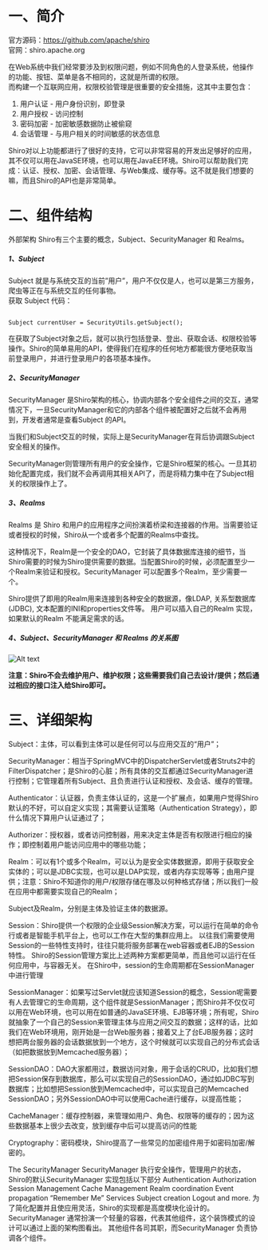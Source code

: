 
# 一、简介
官方源码：https://github.com/apache/shiro
<br />
官网：shiro.apache.org

在Web系统中我们经常要涉及到权限问题，例如不同角色的人登录系统，他操作的功能、按钮、菜单是各不相同的，这就是所谓的权限。
<br/>
而构建一个互联网应用，权限校验管理是很重要的安全措施，这其中主要包含：

1. 用户认证 - 用户身份识别，即登录
1. 用户授权 - 访问控制
1. 密码加密 - 加密敏感数据防止被偷窥
1. 会话管理 - 与用户相关的时间敏感的状态信息

Shiro对以上功能都进行了很好的支持，它可以非常容易的开发出足够好的应用，其不仅可以用在JavaSE环境，也可以用在JavaEE环境。Shiro可以帮助我们完成：认证、授权、加密、会话管理、与Web集成、缓存等。这不就是我们想要的嘛，而且Shiro的API也是非常简单。



# 二、组件结构
外部架构
Shiro有三个主要的概念，Subject、SecurityManager 和 Realms。

##### 1、Subject
Subject 就是与系统交互的当前”用户”，用户不仅仅是人，也可以是第三方服务，爬虫等正在与系统交互的任何事物。
<br />
获取 Subject 代码：
<pre><code>
Subject currentUser = SecurityUtils.getSubject();
</code></pre>

在获取了Subject对象之后，就可以执行包括登录、登出、获取会话、权限校验等操作。Shiro的简单易用的API，使得我们在程序的任何地方都能很方便地获取当前登录用户，并进行登录用户的各项基本操作。

##### 2、SecurityManager
<p>
SecurityManager 是Shiro架构的核心，协调内部各个安全组件之间的交互，通常情况下，一旦SecurityManager和它的内部各个组件被配置好之后就不会再用到，开发者通常是查看Subject 的API。
</p>
<p>
当我们和Subject交互的时候，实际上是SecurityManager在背后协调跟Subject安全相关的操作。
</p>
<p>
SecurityManager则管理所有用户的安全操作，它是Shiro框架的核心。一旦其初始化配置完成，我们就不会再调用其相关API了，而是将精力集中在了Subject相关的权限操作上了。
</p>

##### 3、Realms
<p>
Realms 是 Shiro 和用户的应用程序之间扮演着桥梁和连接器的作用。当需要验证或者授权的时候，Shiro从一个或者多个配置的Realms中查找。
</p>
<p>
这种情况下，Realm是一个安全的DAO，它封装了具体数据库连接的细节，当Shiro需要的时候为Shiro提供需要的数据。当配置Shiro的时候，必须配置至少一个Realm来验证和授权。SecurityManager 可以配置多个Realm，至少需要一个。
</p>
<p>
Shiro提供了即用的Realm用来连接到各种安全的数据源，像LDAP, 关系型数据库(JDBC), 文本配置的INI和properties文件等。 用户可以插入自己的Realm 实现，如果默认的Realm 不能满足需求的话。
</p>

##### 4、Subject、SecurityManager 和 Realms 的关系图
![Alt text](../image/Subject-SecurityManager-Realms.png "Optional title")


**注意：Shiro不会去维护用户、维护权限；这些需要我们自己去设计/提供；然后通过相应的接口注入给Shiro即可。**


# 三、详细架构

Subject：主体，可以看到主体可以是任何可以与应用交互的“用户”；

SecurityManager：相当于SpringMVC中的DispatcherServlet或者Struts2中的FilterDispatcher；是Shiro的心脏；所有具体的交互都通过SecurityManager进行控制；它管理着所有Subject、且负责进行认证和授权、及会话、缓存的管理。

Authenticator：认证器，负责主体认证的，这是一个扩展点，如果用户觉得Shiro默认的不好，可以自定义实现；其需要认证策略（Authentication Strategy），即什么情况下算用户认证通过了；

Authorizer：授权器，或者访问控制器，用来决定主体是否有权限进行相应的操作；即控制着用户能访问应用中的哪些功能；

Realm：可以有1个或多个Realm，可以认为是安全实体数据源，即用于获取安全实体的；可以是JDBC实现，也可以是LDAP实现，或者内存实现等等；由用户提供；注意：Shiro不知道你的用户/权限存储在哪及以何种格式存储；所以我们一般在应用中都需要实现自己的Realm；

Subject及Realm，分别是主体及验证主体的数据源。

Session：Shiro提供一个权限的企业级Session解决方案，可以运行在简单的命令行或者是智能手机平台上，也可以工作在大型的集群应用上。
以往我们需要使用Session的一些特性支持时，往往只能将服务部署在web容器或者EJB的Session特性。
Shiro的Session管理方案比上述两种方案都更简单，而且他可以运行在任何应用中，与容器无关。
在Shiro中，session的生命周期都在SessionManager中进行管理

SessionManager：如果写过Servlet就应该知道Session的概念，Session呢需要有人去管理它的生命周期，这个组件就是SessionManager；而Shiro并不仅仅可以用在Web环境，也可以用在如普通的JavaSE环境、EJB等环境；所有呢，Shiro就抽象了一个自己的Session来管理主体与应用之间交互的数据；这样的话，比如我们在Web环境用，刚开始是一台Web服务器；接着又上了台EJB服务器；这时想把两台服务器的会话数据放到一个地方，这个时候就可以实现自己的分布式会话（如把数据放到Memcached服务器）；

SessionDAO：DAO大家都用过，数据访问对象，用于会话的CRUD，比如我们想把Session保存到数据库，那么可以实现自己的SessionDAO，通过如JDBC写到数据库；比如想把Session放到Memcached中，可以实现自己的Memcached SessionDAO；另外SessionDAO中可以使用Cache进行缓存，以提高性能；

CacheManager：缓存控制器，来管理如用户、角色、权限等的缓存的；因为这些数据基本上很少去改变，放到缓存中后可以提高访问的性能

Cryptography：密码模块，Shiro提高了一些常见的加密组件用于如密码加密/解密的。

The SecurityManager
SecurityManager 执行安全操作，管理用户的状态，Shiro的默认SecurityManager 实现包括以下部分
Authentication
Authorization
Session Management
Cache Management
Realm coordination
Event propagation
“Remember Me”
Services
Subject creation
Logout 
and more.
为了简化配置并且使应用灵活，Shiro的实现都是高度模块化设计的。 
SecurityManager 通常扮演一个轻量的容器，代表其他组件，这个装饰模式的设计可以通过上面的架构图看出。
其他组件各司其职，而SecurityManager 负责协调各个组件。





